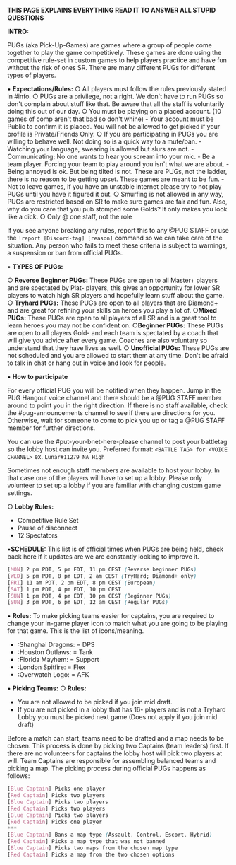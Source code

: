 **THIS PAGE EXPLAINS EVERYTHING READ IT TO ANSWER ALL STUPID QUESTIONS**

__**INTRO:**__

PUGs (aka Pick-Up-Games) are games where a group of people come together to play the game competitively. These games are done using the competitive rule-set in custom games to help players practice and have fun without the risk of ones SR. There are many different PUGs for different types of players.

• __**Expectations/Rules:**__
  ○ All players must follow the rules previously stated in #info.
  ○ PUGs are a privilege, not a right. We don't have to run PUGs so don't complain about stuff like that. Be aware that all the staff is voluntarily doing this out of our day.
  ○ You must be playing on a placed account. (10 games of comp aren't that bad so don't whine)
    - Your account must be Public to confirm it is placed. You will not be allowed to get picked if your profile is Private/Friends Only.
  ○ If you are participating in PUGs you are willing to behave well. Not doing so is a quick way to a mute/ban.
    - Watching your language, swearing is allowed but slurs are not.
    - Communicating; No one wants to hear you scream into your mic.
    - Be a team player. Forcing your team to play around you isn't what we are about.
    - Being annoyed is ok. But being tilted is not. These are PUGs, not the ladder, there is no reason to be getting upset. These games are meant to be fun.
    - Not to leave games, if you have an unstable internet please try to not play PUGs until you have it figured it out.
  ○ Smurfing is not allowed in any way, PUGs are restricted based on SR to make sure games are fair and fun. Also, why do you care that you pub stomped some Golds? It only makes you look like a dick.
  ○ Only @ one staff, not the role

If you see anyone breaking any rules, report this to any @PUG STAFF or use the `!report [Discord-tag] [reason]` command so we can take care of the situation.
Any person who fails to meet these criteria is subject to warnings, a suspension or ban from official PUGs.

• __**TYPES OF PUGs:**__

○ __Reverse Beginner PUGs:__
These PUGs are open to all Master+ players and are spectated by Plat- players, this gives an opportunity for lower SR players to watch high SR players and hopefully learn stuff about the game.
○ __Tryhard PUGs:__
These PUGs are open to all players that are Diamond+ and are great for refining your skills on heroes you play a lot of.
○__Mixed PUGs:__
These PUGs are open to all players of all SR and is a great tool to learn heroes you may not be confident on.
○__Beginner PUGs:__
These PUGs are open to all players Gold- and each team is spectated by a coach that will give you advice after every game. Coaches are also voluntary so understand that they have lives as well.
○ __Unofficial PUGs:__
These PUGs are not scheduled and you are allowed to start them at any time. Don't be afraid to talk in chat or hang out in voice and look for people.

• __**How to participate**__

For every official PUG you will be notified when they happen. Jump in the PUG Hangout voice channel and there should be a @PUG STAFF member around to point you in the right direction. If there is no staff available, check the #pug-announcements channel to see if there are directions for you. Otherwise, wait for someone to come to pick you up or tag a @PUG STAFF member for further directions.

You can use the #put-your-bnet-here-please channel to post your battletag so the lobby host can invite you.
Preferred format:
`<BATTLE TAG> for <VOICE CHANNEL>`
ex. `Lunar#11279 NA High`

Sometimes not enough staff members are available to host your lobby. In that case one of the players will have to set up a lobby. Please only volunteer to set up a lobby if you are familiar with changing custom game settings.

○ __Lobby Rules:__
  - Competitive Rule Set
  - Pause of disconnect
  - 12 Spectators

•__**SCHEDULE:**__
This list is of official times when PUGs are being held, check back here if it updates are we are constantly looking to improve it.

```css
[MON] 2 pm PDT, 5 pm EDT, 11 pm CEST (Reverse beginner PUGs)
[WED] 5 pm PDT, 8 pm EDT, 2 am CEST (TryHard; Diamond+ only)
[FRI] 11 am PDT, 2 pm EDT, 8 pm CEST (European)
[SAT] 1 pm PDT, 4 pm EDT, 10 pm CEST
[SUN] 1 pm PDT, 4 pm EDT, 10 pm CEST (Beginner PUGs)
[SUN] 3 pm PDT, 6 pm EDT, 12 am CEST (Regular PUGs)
```

• __**Roles:**__
To make picking teams easier for captains, you are required to change your in-game player icon to match what you are going to be playing for that game. This is the list of icons/meaning.
- :Shanghai Dragons: = DPS
- :Houston Outlaws: = Tank
- :Florida Mayhem: = Support
- :London Spitfire: = Flex
- :Overwatch Logo: = AFK

• __**Picking Teams:**__
○ __Rules:__
  - You are not allowed to be picked if you join mid draft.
  - If you are not picked in a lobby that has 16- players and is not a Tryhard Lobby you must be picked next game (Does not apply if you join mid draft)

Before a match can start, teams need to be drafted and a map needs to be chosen. This process is done by picking two Captains (team leaders) first. If there are no volunteers for captains the lobby host will pick two players at will. Team Captains are responsible for assembling balanced teams and picking a map. The picking process during official PUGs happens as follows:

```css
[Blue Captain] Picks one player
[Red Captain] Picks two players
[Blue Captain] Picks two players
[Red Captain] Picks two players
[Blue Captain] Picks two players
[Red Captain] Picks one player
***
[Blue Captain] Bans a map type (Assault, Control, Escort, Hybrid)
[Red Captain] Picks a map type that was not banned
[Blue Captain] Picks two maps from the chosen map type
[Red Captain] Picks a map from the two chosen options
```
